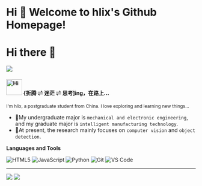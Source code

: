 # Hi 🎉 Welcome to hlix's Github Homepage!
# Hi there 👋
<img src="https://readme-typing-svg.herokuapp.com/?lines=Welcome,%20visitor!;Hello%20Github%20World!&font=Roboto" />

<h4>
  <img src="https://emojis.slackmojis.com/emojis/images/1588866973/8934/hellokittydance.gif?1588866973" alt="Hi" width="42" />
  {折腾 ⇌ 迷茫 ⇌ 思考]ing，在路上...
</h4>

<!-- > 𝘓𝘪𝘧𝘦’𝘴 𝘢𝘵𝘵𝘪𝘵𝘶𝘥𝘦 𝘵𝘰 𝘺𝘰𝘶 𝘥𝘦𝘱𝘦𝘯𝘥𝘴 𝘰𝘯 𝘺𝘰𝘶𝘳 𝘢𝘵𝘵𝘪𝘵𝘶𝘥𝘦 𝘵𝘰 𝘪𝘵. -->

<p style="font-size: 12px">I'm hlix, a postgraduate student from China. I love exploring and learning new things...</p>

- 🔭My undergraduate major is `mechanical and electronic engineering`, and my graduate major is `intelligent manufacturing technology`.
- 🌱At present, the research mainly focuses on `computer vision` and `object detection`.

**Languages and Tools**

![HTML5](https://img.shields.io/badge/-HTML5-%23E34C26?style=flat&logo=html5&logoColor=ffffff)
![JavaScript](https://img.shields.io/badge/-JavaScript-%23F7DF1C?style=flat&logo=javascript&logoColor=000000&labelColor=%23ECD83E&color=%23ECD83E)
![Python](https://img.shields.io/static/v1?label=Program&message=Python&color=blue)
![Git](https://img.shields.io/badge/-Git-%23ED5A47?style=flat&logo=git&logoColor=%23ffffff)
![VS Code](https://img.shields.io/badge/-VSCode-%230066B8?style=flat&logo=visual-studio-code)

---
<p>
<a href="https://blog.csdn.net/qq_44029998"><img src="https://img.shields.io/static/v1?label=Blog&message=CSDN&color=red"/></a>
<a href="https://space.bilibili.com/387119156"><img src="https://img.shields.io/static/v1?label=Video&message=Bilibili&color=cyan"/></a>
</p>

